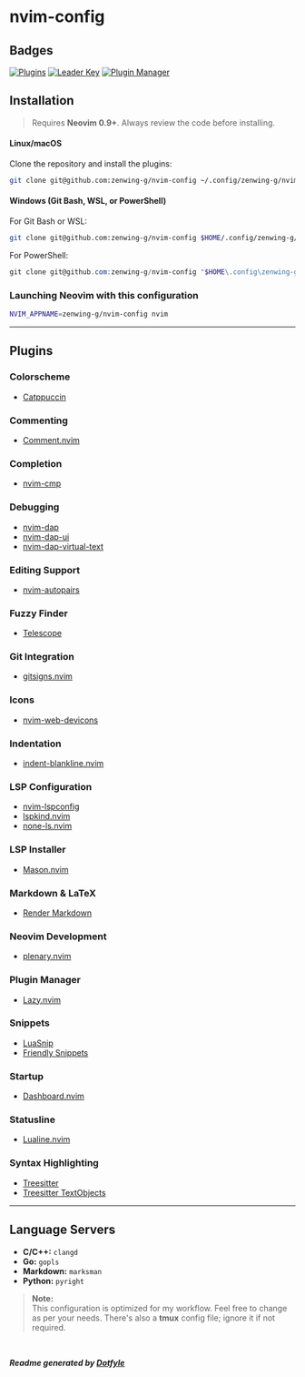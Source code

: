# nvim-config

## Badges

[![Plugins](https://dotfyle.com/zenwing-g/nvim-config/badges/plugins?style=flat)](https://dotfyle.com/zenwing-g/nvim-config)
[![Leader Key](https://dotfyle.com/zenwing-g/nvim-config/badges/leaderkey?style=flat)](https://dotfyle.com/zenwing-g/nvim-config)
[![Plugin Manager](https://dotfyle.com/zenwing-g/nvim-config/badges/plugin-manager?style=flat)](https://dotfyle.com/zenwing-g/nvim-config)

## Installation

> Requires **Neovim 0.9+**. Always review the code before installing.

#### **Linux/macOS**

Clone the repository and install the plugins:

```sh
git clone git@github.com:zenwing-g/nvim-config ~/.config/zenwing-g/nvim-config
```

#### **Windows (Git Bash, WSL, or PowerShell)**

For Git Bash or WSL:

```sh
git clone git@github.com:zenwing-g/nvim-config $HOME/.config/zenwing-g/nvim-config
```

For PowerShell:

```powershell
git clone git@github.com:zenwing-g/nvim-config "$HOME\.config\zenwing-g\nvim-config"
```

### **Launching Neovim with this configuration**

```sh
NVIM_APPNAME=zenwing-g/nvim-config nvim
```

---

## Plugins

### Colorscheme

- [Catppuccin](https://dotfyle.com/plugins/catppuccin/nvim)

### Commenting

- [Comment.nvim](https://dotfyle.com/plugins/numToStr/Comment.nvim)

### Completion

- [nvim-cmp](https://dotfyle.com/plugins/hrsh7th/nvim-cmp)

### Debugging

- [nvim-dap](https://dotfyle.com/plugins/mfussenegger/nvim-dap)
- [nvim-dap-ui](https://dotfyle.com/plugins/rcarriga/nvim-dap-ui)
- [nvim-dap-virtual-text](https://dotfyle.com/plugins/theHamsta/nvim-dap-virtual-text)

### Editing Support

- [nvim-autopairs](https://dotfyle.com/plugins/windwp/nvim-autopairs)

### Fuzzy Finder

- [Telescope](https://dotfyle.com/plugins/nvim-telescope/telescope.nvim)

### Git Integration

- [gitsigns.nvim](https://dotfyle.com/plugins/lewis6991/gitsigns.nvim)

### Icons

- [nvim-web-devicons](https://dotfyle.com/plugins/nvim-tree/nvim-web-devicons)

### Indentation

- [indent-blankline.nvim](https://dotfyle.com/plugins/lukas-reineke/indent-blankline.nvim)

### LSP Configuration

- [nvim-lspconfig](https://dotfyle.com/plugins/neovim/nvim-lspconfig)
- [lspkind.nvim](https://dotfyle.com/plugins/onsails/lspkind.nvim)
- [none-ls.nvim](https://dotfyle.com/plugins/nvimtools/none-ls.nvim)

### LSP Installer

- [Mason.nvim](https://dotfyle.com/plugins/williamboman/mason.nvim)

### Markdown & LaTeX

- [Render Markdown](https://dotfyle.com/plugins/MeanderingProgrammer/render-markdown.nvim)

### Neovim Development

- [plenary.nvim](https://dotfyle.com/plugins/nvim-lua/plenary.nvim)

### Plugin Manager

- [Lazy.nvim](https://dotfyle.com/plugins/folke/lazy.nvim)

### Snippets

- [LuaSnip](https://dotfyle.com/plugins/L3MON4D3/LuaSnip)
- [Friendly Snippets](https://dotfyle.com/plugins/rafamadriz/friendly-snippets)

### Startup

- [Dashboard.nvim](https://dotfyle.com/plugins/glepnir/dashboard-nvim)

### Statusline

- [Lualine.nvim](https://dotfyle.com/plugins/nvim-lualine/lualine.nvim)

### Syntax Highlighting

- [Treesitter](https://dotfyle.com/plugins/nvim-treesitter/nvim-treesitter)
- [Treesitter TextObjects](https://dotfyle.com/plugins/nvim-treesitter/nvim-treesitter-textobjects)

---

## Language Servers

- **C/C++:** `clangd`
- **Go:** `gopls`
- **Markdown:** `marksman`
- **Python:** `pyright`

> **Note:**<br>
> This configuration is optimized for my workflow. Feel free to change as per your needs. There's also a **tmux** config file; ignore it if not required.

<br>

**_Readme generated by [Dotfyle](https://dotfyle.com)_**
